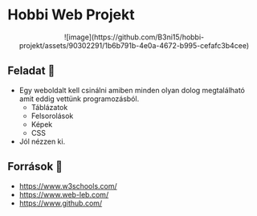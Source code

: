 # Hobbi Web Projekt
<center>
![image](https://github.com/B3ni15/hobbi-projekt/assets/90302291/1b6b791b-4e0a-4672-b995-cefafc3b4cee)
</center>

## Feladat 💢

- Egy weboldalt kell csinálni amiben minden olyan dolog megtalálható amit
  eddig vettünk programozásból.
    - Táblázatok
    - Felsorolások
    - Képek
    - CSS
- Jól nézzen ki.

## Források 🌟

  - https://www.w3schools.com/
  - https://www.web-leb.com/
  - https://www.github.com/
